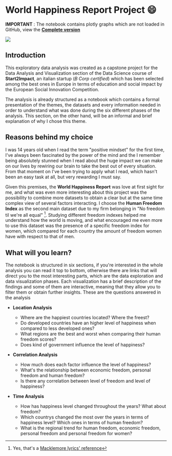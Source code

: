 # World Happiness Report Project :smile:

**IMPORTANT** : The notebook contains plotly graphs which are not loaded in GitHub, view the **[Complete version](https://github.com/FabioF98/World-Happiness-Report/blob/main/README.md)**

![](https://static.onecms.io/wp-content/uploads/sites/13/2015/04/05/featured.jpg)

## Introduction

This exploratory data analysis was created as a capstone project for the Data Analysis and Visualization section of the Data Science course of **Start2Impact**, an italian startup (*B Corp certified*) which has been selected among the best ones in Europe in terms of education and social impact by the European Social Innovation Competition.

The analysis is already structured as a notebook which contains a formal presentation of the themes, the datasets and every information needed in order to understand what was done during the six different phases of the analysis. This section, on the other hand, will be an informal and brief explanation of why I chose this theme.

## Reasons behind my choice

I was 14 years old when I read the term "positive mindset" for the first time, I've always been fascinated by the power of the mind and the I remember being absolutely stunned when I read about the huge impact we can make on our lives by rewiring our brain to take the best out of every situation.
From that moment on I've been trying to apply what I read, which hasn't been an easy task at all, but very rewarding I must say.

Given this premises, the **World Happiness Report** was love at first sight for me, and what was even more interesting about this project was the possibility to combine more datasets to obtain a clear but at the same time complex view of several factors interacting. I choose the **Human Freedom Index** as the second main dataset due to my firm belonging in "No freedom til we're all equal" [^1]. Studying different freedom indexes helped me understand how the world is moving, and what encouraged me even more to use this dataset was the presence of a specific freedom index for women, which compared for each country the amount of freedom women have with respect to that of men. 

## What will you learn?
The notebook is structured in six sections, if you're interested in the whole analysis you can read it top to bottom, otherwise there are links that will direct you to the most interesting parts, which are the data exploration and data visualization phases. Each visualization has a brief description of the findings and some of them are interactive, meaning that they allow you to filter them or obtain further insights. These are the questions answered in the analysis

- **Location Analysis**

  * Where are the happiest countries located? Where the freest?
  * Do developed countries have an higher level of happiness when compared to less developed ones?
  * What regions are the best and worst when comparing their human freedom scores? 
  * Does kind of government influence the level of happiness? 

- **Correlation Analysis**

  * How much does each factor influence the level of happiness? 
  * What's the relationship between economic freedom, personal freedom and human freedom? 
  * Is there any correlation between level of freedom and level of happiness? 

- **Time Analysis**

  * How has happiness level changed throughout the years? What about freedom?
  * Which countrys changed the most over the years in terms of happiness level? Which ones in terms of human freedom?
  * What is the regional trend for human freedom, economic freedom, personal freedom and personal freedom for women? 



[^1]: Yes, that's a [Macklemore lyrics' reference](https://www.youtube.com/watch?v=hlVBg7_08n0)


